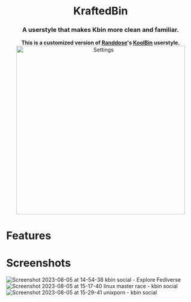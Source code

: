 <h1 align="center">
KraftedBin
</h1>
<h3 align="center">
A userstyle that makes Kbin more clean and familiar.
</h3>
<p align="center">
<b>This is a customized version of <a href="https://userstyles.world/user/Randdose">Randdose</a>'s  <a href="https://userstyles.world/style/10315/koolbin">KoolBin</a> userstyle.</b>
<br>
  
<img src="https://github.com/ThakshilaDamsak/KraftedBin/assets/95128171/c7697cbb-2fbd-41c5-aee6-4500d5cc21b5" alt="Settings" width="450" />
</p>

# Features


# Screenshots

![Screenshot 2023-08-05 at 14-54-38 kbin social - Explore Fediverse](https://github.com/ThakshilaDamsak/KraftedBin/assets/95128171/ddc36c0f-9e36-4fe3-8bb9-e8244f4b3c66)
![Screenshot 2023-08-05 at 15-17-40 linux master race - kbin social](https://github.com/ThakshilaDamsak/KraftedBin/assets/95128171/e23e0acf-6066-4671-9ccb-f7e1b15303fe)
![Screenshot 2023-08-05 at 15-29-41 unixporn - kbin social](https://github.com/ThakshilaDamsak/KraftedBin/assets/95128171/7cdbfc6d-149c-4bbe-8299-1d5083ccbadb)
